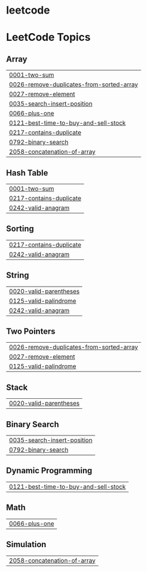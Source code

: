 # leetcode
<!---LeetCode Topics Start-->
# LeetCode Topics
## Array
|  |
| ------- |
| [0001-two-sum](https://github.com/jsalammagari/leetcode/tree/master/0001-two-sum) |
| [0026-remove-duplicates-from-sorted-array](https://github.com/jsalammagari/leetcode/tree/master/0026-remove-duplicates-from-sorted-array) |
| [0027-remove-element](https://github.com/jsalammagari/leetcode/tree/master/0027-remove-element) |
| [0035-search-insert-position](https://github.com/jsalammagari/leetcode/tree/master/0035-search-insert-position) |
| [0066-plus-one](https://github.com/jsalammagari/leetcode/tree/master/0066-plus-one) |
| [0121-best-time-to-buy-and-sell-stock](https://github.com/jsalammagari/leetcode/tree/master/0121-best-time-to-buy-and-sell-stock) |
| [0217-contains-duplicate](https://github.com/jsalammagari/leetcode/tree/master/0217-contains-duplicate) |
| [0792-binary-search](https://github.com/jsalammagari/leetcode/tree/master/0792-binary-search) |
| [2058-concatenation-of-array](https://github.com/jsalammagari/leetcode/tree/master/2058-concatenation-of-array) |
## Hash Table
|  |
| ------- |
| [0001-two-sum](https://github.com/jsalammagari/leetcode/tree/master/0001-two-sum) |
| [0217-contains-duplicate](https://github.com/jsalammagari/leetcode/tree/master/0217-contains-duplicate) |
| [0242-valid-anagram](https://github.com/jsalammagari/leetcode/tree/master/0242-valid-anagram) |
## Sorting
|  |
| ------- |
| [0217-contains-duplicate](https://github.com/jsalammagari/leetcode/tree/master/0217-contains-duplicate) |
| [0242-valid-anagram](https://github.com/jsalammagari/leetcode/tree/master/0242-valid-anagram) |
## String
|  |
| ------- |
| [0020-valid-parentheses](https://github.com/jsalammagari/leetcode/tree/master/0020-valid-parentheses) |
| [0125-valid-palindrome](https://github.com/jsalammagari/leetcode/tree/master/0125-valid-palindrome) |
| [0242-valid-anagram](https://github.com/jsalammagari/leetcode/tree/master/0242-valid-anagram) |
## Two Pointers
|  |
| ------- |
| [0026-remove-duplicates-from-sorted-array](https://github.com/jsalammagari/leetcode/tree/master/0026-remove-duplicates-from-sorted-array) |
| [0027-remove-element](https://github.com/jsalammagari/leetcode/tree/master/0027-remove-element) |
| [0125-valid-palindrome](https://github.com/jsalammagari/leetcode/tree/master/0125-valid-palindrome) |
## Stack
|  |
| ------- |
| [0020-valid-parentheses](https://github.com/jsalammagari/leetcode/tree/master/0020-valid-parentheses) |
## Binary Search
|  |
| ------- |
| [0035-search-insert-position](https://github.com/jsalammagari/leetcode/tree/master/0035-search-insert-position) |
| [0792-binary-search](https://github.com/jsalammagari/leetcode/tree/master/0792-binary-search) |
## Dynamic Programming
|  |
| ------- |
| [0121-best-time-to-buy-and-sell-stock](https://github.com/jsalammagari/leetcode/tree/master/0121-best-time-to-buy-and-sell-stock) |
## Math
|  |
| ------- |
| [0066-plus-one](https://github.com/jsalammagari/leetcode/tree/master/0066-plus-one) |
## Simulation
|  |
| ------- |
| [2058-concatenation-of-array](https://github.com/jsalammagari/leetcode/tree/master/2058-concatenation-of-array) |
<!---LeetCode Topics End-->